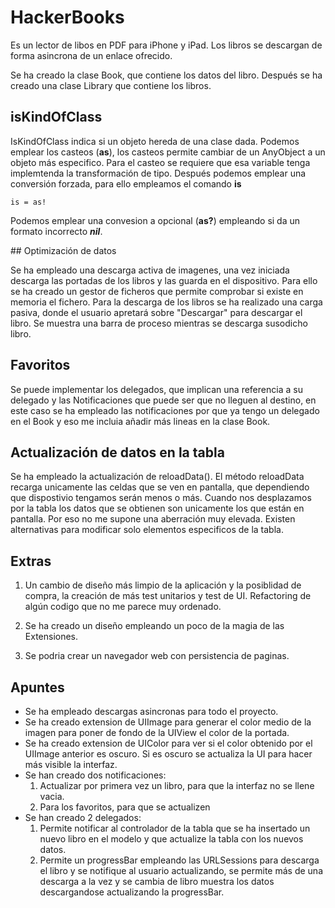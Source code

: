 # HackerBooks

Es un lector de libos en PDF para iPhone y iPad. Los libros se descargan de forma asincrona de un enlace ofrecido. 

Se ha creado la clase Book, que contiene los datos del libro. Después se ha creado una clase Library que contiene los libros.

## isKindOfClass 

IsKindOfClass indica si un objeto hereda de una clase dada. Podemos emplear los casteos (**as**), los casteos permite cambiar de un AnyObject a un objeto más especifico. Para el casteo se requiere que esa variable tenga implemtenda la transformación de tipo. Después podemos emplear una conversión forzada, para ello empleamos el comando **is**

```
is = as! 
```
Podemos emplear una convesion a opcional (**as?**) empleando si da un formato incorrecto ***nil***.

## Optimización de datos

Se ha empleado una descarga activa de imagenes, una vez iniciada descarga las portadas de los libros y las guarda en el dispositivo. Para ello se ha creado un gestor de ficheros que permite comprobar si existe en memoria el fichero. Para la descarga de los libros se ha realizado una carga pasiva, donde el usuario apretará sobre "Descargar" para descargar el libro. Se muestra una barra de proceso mientras se descarga susodicho libro. 

## Favoritos

Se puede implementar los delegados, que implican una referencia a su delegado y las Notificaciones que puede ser que no lleguen al destino, en este caso se ha empleado las notificaciones por que ya tengo un delegado en el Book y eso me incluia añadir más lineas en la clase Book.

## Actualización de datos en la tabla
Se ha empleado la actualización de reloadData(). El método reloadData recarga unicamente las celdas que se ven en pantalla, que dependiendo que dispostivio tengamos serán menos o más. Cuando nos desplazamos por la tabla los datos que se obtienen son unicamente los que están en pantalla. Por eso no me supone una aberración muy elevada. Existen alternativas para modificar solo elementos especificos de la tabla. 

## Extras

1. Un cambio de diseño más limpio de la aplicación y la posiblidad de compra, la creación de más test unitarios y test de UI. Refactoring de algún codigo que no me parece muy ordenado. 

2. Se ha creado un diseño empleando un poco de la magia de las Extensiones.

3. Se podria crear un navegador web con persistencia de paginas.


## Apuntes

* Se ha empleado descargas asincronas para todo el proyecto. 
* Se ha creado extension de UIImage para generar el color medio de la imagen para poner de fondo de la UIView el color de la portada. 
* Se ha creado extension de UIColor para ver si el color obtenido por el UIImage anterior es oscuro. Si es oscuro se actualiza la UI para hacer más visible la interfaz.
* Se han creado dos notificaciones:
	1. Actualizar por primera vez un libro, para que la interfaz no se llene vacia.
	2. Para los favoritos, para que se actualizen
* Se han creado 2 delegados:
	1. Permite notificar al controlador de la tabla que se ha insertado un nuevo libro en el modelo y que actualize la tabla con los nuevos datos. 
	2. Permite un progressBar empleando las URLSessions para descarga el libro y se notifique al usuario actualizando, se permite más de una descarga a la vez y se cambia de libro muestra los datos descargandose actualizando la progressBar. 

